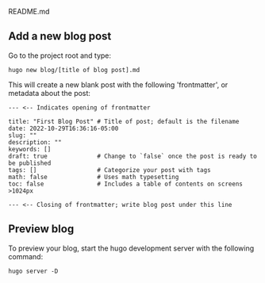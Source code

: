 README.md

## Add a new blog post
Go to the project root and type:
```
hugo new blog/[title of blog post].md
```

This will create a new blank post with the following 'frontmatter', or metadata about the post:

```
--- <-- Indicates opening of frontmatter

title: "First Blog Post" # Title of post; default is the filename
date: 2022-10-29T16:36:16-05:00
slug: ""
description: ""
keywords: []
draft: true              # Change to `false` once the post is ready to be published
tags: []                 # Categorize your post with tags
math: false              # Uses math typesetting
toc: false               # Includes a table of contents on screens >1024px

--- <-- Closing of frontmatter; write blog post under this line
```

## Preview blog
To preview your blog, start the hugo development server with the following command:
```
hugo server -D
```